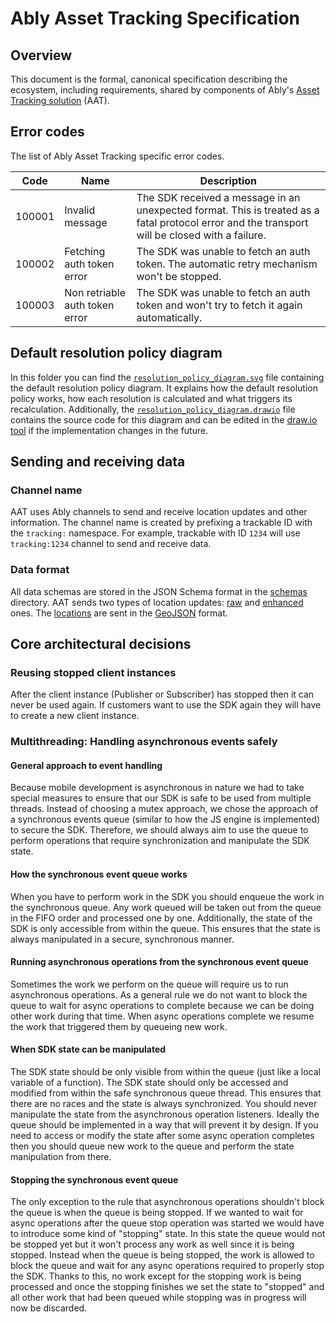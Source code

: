# Ably Asset Tracking Specification

## Overview

This document is the formal, canonical specification describing the ecosystem, including requirements, shared by components of Ably's [Asset Tracking solution](https://ably.com/solutions/asset-tracking) (AAT).

## Error codes

The list of Ably Asset Tracking specific error codes.

| Code | Name | Description |
| ---- | ---- | ----------- |
| 100001 | Invalid message | The SDK received a message in an unexpected format. This is treated as a fatal protocol error and the transport will be closed with a failure. |
| 100002 | Fetching auth token error | The SDK was unable to fetch an auth token. The automatic retry mechanism won't be stopped.  |
| 100003 | Non retriable auth token error | The SDK was unable to fetch an auth token and won't try to fetch it again automatically. |

## Default resolution policy diagram

In this folder you can find the [`resolution_policy_diagram.svg`](resolution_policy_diagram.svg) file containing the default resolution policy diagram. It explains how the default resolution policy works, how each resolution is calculated and what triggers its recalculation. 
Additionally, the [`resolution_policy_diagram.drawio`](resolution_policy_diagram.drawio) file contains the source code for this diagram and can be edited in the [draw.io tool](https://draw.io) if the implementation changes in the future.

## Sending and receiving data

### Channel name

AAT uses Ably channels to send and receive location updates and other information. The channel name is created by prefixing a trackable ID with the `tracking:` namespace.
For example, trackable with ID `1234` will use `tracking:1234` channel to send and receive data.

### Data format

All data schemas are stored in the JSON Schema format in the [schemas](/test-resources/geo/schemas/) directory.
AAT sends two types of location updates: [raw](/test-resources/geo/schemas/raw-location-update.json) and [enhanced](/test-resources/geo/schemas/enhanced-location-update.json) ones.
The [locations](/test-resources/geo/schemas/location.json) are sent in the [GeoJSON](https://geojson.org/) format. 

## Core architectural decisions

### Reusing stopped client instances

After the client instance (Publisher or Subscriber) has stopped then it can never be used again. 
If customers want to use the SDK again they will have to create a new client instance.

### Multithreading: Handling asynchronous events safely

#### General approach to event handling

Because mobile development is asynchronous in nature we had to take special measures to ensure that our SDK is safe to be used from multiple threads.
Instead of choosing a mutex approach, we chose the approach of a synchronous events queue (similar to how the JS engine is implemented) to secure the SDK.
Therefore, we should always aim to use the queue to perform operations that require synchronization and manipulate the SDK state.

#### How the synchronous event queue works

When you have to perform work in the SDK you should enqueue the work in the synchronous queue.
Any work queued will be taken out from the queue in the FIFO order and processed one by one.
Additionally, the state of the SDK is only accessible from within the queue.
This ensures that the state is always manipulated in a secure, synchronous manner.

#### Running asynchronous operations from the synchronous event queue

Sometimes the work we perform on the queue will require us to run asynchronous operations.
As a general rule we do not want to block the queue to wait for async operations to complete because we can be doing other work during that time.
When async operations complete we resume the work that triggered them by queueing new work.

#### When SDK state can be manipulated

The SDK state should be only visible from within the queue (just like a local variable of a function).
The SDK state should only be accessed and modified from within the safe synchronous queue thread. 
This ensures that there are no races and the state is always synchronized.
You should never manipulate the state from the asynchronous operation listeners. Ideally the queue should be implemented in a way that will prevent it by design.
If you need to access or modify the state after some async operation completes then you should queue new work to the queue and perform the state manipulation from there.

#### Stopping the synchronous event queue

The only exception to the rule that asynchronous operations shouldn't block the queue is when the queue is being stopped.
If we wanted to wait for async operations after the queue stop operation was started we would have to introduce some kind of "stopping" state.
In this state the queue would not be stopped yet but it won't process any work as well since it is being stopped.
Instead when the queue is being stopped, the work is allowed to block the queue and wait for any async operations required to properly stop the SDK.
Thanks to this, no work except for the stopping work is being processed and once the stopping finishes we set the state to "stopped" and all other work that had been queued while stopping was in progress will now be discarded.
